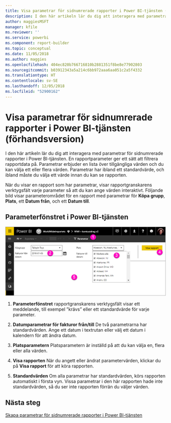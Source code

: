 ```yaml
---
title: Visa parametrar för sidnumrerade rapporter i Power BI-tjänsten (förhandsversion)
description: I den här artikeln lär du dig att interagera med parametrar för sidnumrerade rapporter i Power BI-tjänsten.
author: maggiesMSFT
manager: kfile
ms.reviewer: ''
ms.service: powerbi
ms.component: report-builder
ms.topic: conceptual
ms.date: 11/05/2018
ms.author: maggies
ms.openlocfilehash: 404ec820b766716810b2881351f8be8e77902803
ms.sourcegitcommit: b03912343a5a214c6bb972aaa6aa051c2a5f4332
ms.translationtype: HT
ms.contentlocale: sv-SE
ms.lasthandoff: 12/05/2018
ms.locfileid: "52900162"
---
```

# <a name="view-parameters-for-paginated-reports-in-the-power-bi-service-preview"></a>Visa parametrar för sidnumrerade rapporter i Power BI-tjänsten (förhandsversion)

I den här artikeln lär du dig att interagera med parametrar för sidnumrerade rapporter i Power BI-tjänsten.  En rapportparameter ger ett sätt att filtrera rapportdata på. Parametrar erbjuder en lista över tillgängliga värden och du kan välja ett eller flera värden. Parametrar har ibland ett standardvärde, och ibland måste du välja ett värde innan du kan se rapporten.  

När du visar en rapport som har parametrar, visar rapportgranskarens verktygsfält varje parameter så att du kan ange värden interaktivt. Följande bild visar parameterområdet för en rapport med parametrar för **Köpa grupp**, **Plats**, ett **Datum från**, och ett **Datum till**.  

## <a name="parameters-pane-in-the-power-bi-service"></a>Parameterfönstret i Power BI-tjänsten

![Visa sidnumrerad rapport med parametrar](media/paginated-reports-view-parameters/power-bi-paginated-view-parameters.png)
  
1.  **Parameterfönstret** rapportgranskarens verktygsfält visar ett meddelande, till exempel ”krävs” eller ett standardvärde för varje parameter.    
  
2.  **Datumparametrar för fakturor från/till**  De två parametrarna har standardvärden. Ange ett datum i textrutan eller välj ett datum i kalendern för att ändra datum.  
  
3.  **Platsparametern** Platsparametern är inställd på att du kan välja en, flera eller alla värden. 
  
4.  **Visa rapporten** När du angett eller ändrat parametervärden, klickar du på **Visa rapport** för att köra rapporten. 

5. **Standardvärden** Om alla parametrar har standardvärden, körs rapporten automatiskt i första vyn. Vissa parametrar i den här rapporten hade inte standardvärden, så du ser inte rapporten förrän du väljer värden.  

## <a name="next-steps"></a>Nästa steg

[Skapa parametrar för sidnumrerade rapporter i Power BI-tjänsten](paginated-reports-parameters.md)

